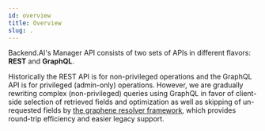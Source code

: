 ```yaml
---
id: overview
title: Overview
slug: .
---
```


Backend.AI's Manager API consists of two sets of APIs in different flavors: **REST** and **GraphQL**.

Historically the REST API is for non-privileged operations and the GraphQL API is for privileged (admin-only) operations.
However, we are gradually rewriting complex (non-privileged) queries using GraphQL in favor of client-side selection of retrieved fields and optimization as well as skipping of un-requested fields by [the graphene resolver framework](https://graphene-python.org/), which provides round-trip efficiency and easier legacy support.

